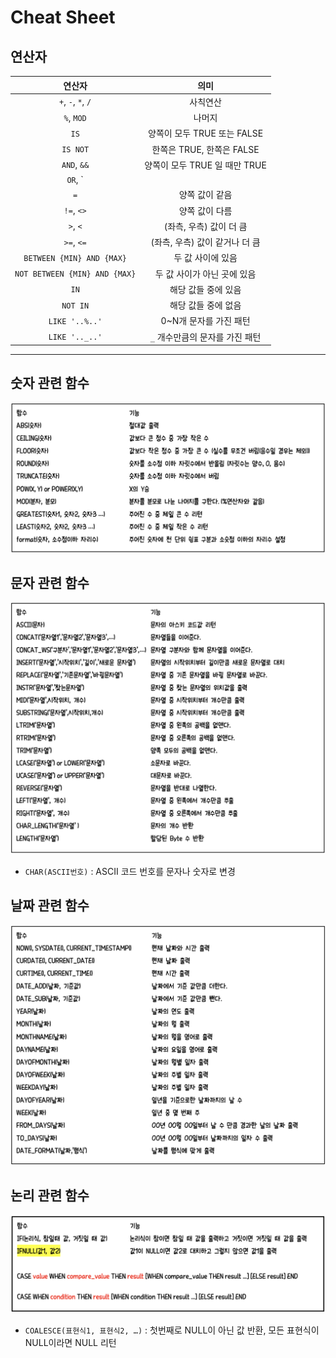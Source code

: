# Cheat Sheet

## 연산자

|   연산자  |   의미   |
| :-----: | :-----: |
|`+`, `-`, `*`, `/`| 사칙연산
|`%`, `MOD`| 나머지
| `IS` | 양쪽이 모두 TRUE 또는 FALSE
| `IS NOT` | 한쪽은 TRUE, 한쪽은 FALSE
| `AND`, `&&` | 양쪽이 모두 TRUE 일 때만 TRUE
| `OR`, `||` | 한쪽이라도 TRUE이면 TRUE
| `=` | 양쪽 값이 같음
| `!=`, `<>` | 양쪽 값이 다름
| `>`, `<` | (좌측, 우측) 값이 더 큼
| `>=`, `<=` | (좌측, 우측) 값이 같거나 더 큼
| `BETWEEN {MIN} AND {MAX}` | 두 값 사이에 있음
| `NOT BETWEEN {MIN} AND {MAX}` | 두 값 사이가 아닌 곳에 있음
| `IN` | 해당 값들 중에 있음
| `NOT IN` | 해당 값들 중에 없음
| `LIKE '..%..'` | 0~N개 문자를 가진 패턴
| `LIKE '.._..'` | `_` 개수만큼의 문자를 가진 패턴

---

## 숫자 관련 함수
![NUM](../images/number.png)

## 문자 관련 함수
![CHAR](../images/char.png)
- `CHAR(ASCII번호)` : ASCII 코드 번호를 문자나 숫자로 변경


## 날짜 관련 함수
![DATE](../images/date.png)

## 논리 관련 함수
![LOGICAL](../images/logical.png)
- `COALESCE(표현식1, 표현식2, …)` : 첫번째로 NULL이 아닌 값 반환, 모든 표현식이 NULL이라면 NULL 리턴